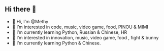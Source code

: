 ## Hi there 👋
- 👋 Hi, I’m @Methy
- 👀 I’m interested in code, music, video game, food, PINOU & MIMI 
- 🌱 I’m currently learning Python, Russian & Chinese, HR
- 👀 I’m interested in innovation, music, video game, food , fight & bunny
- 🌱 I’m currently learning Python & Chinese.

<!--
**NanaMetyste/NanaMetyste** is a ✨ _special_ ✨ repository because its `README.md` (this file) appears on your GitHub profile.

Here are some ideas to get you started:

- 🔭 I’m currently working on ...
- 🌱 I’m currently learning ...
- 👯 I’m looking to collaborate on ...
- 🤔 I’m looking for help with ...
- 💬 Ask me about ...
- 📫 How to reach me: ...
- 😄 Pronouns: ...
- ⚡ Fun fact: ...
-->

